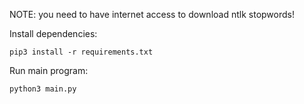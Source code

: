 NOTE: you need to have internet access to download ntlk stopwords!

Install dependencies:
```
pip3 install -r requirements.txt
```


Run main program:
```
python3 main.py
```